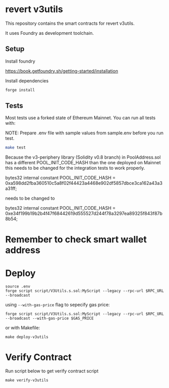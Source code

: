 # revert v3utils

This repository contains the smart contracts for revert v3utils.

It uses Foundry as development toolchain.


## Setup

Install foundry 

https://book.getfoundry.sh/getting-started/installation

Install dependencies

```sh
forge install
```


## Tests

Most tests use a forked state of Ethereum Mainnet. You can run all tests with: 

NOTE: 
Prepare .env file with sample values from sample.env before you run test.

```sh
make test
```


Because the v3-periphery library (Solidity v0.8 branch) in PoolAddress.sol has a different POOL_INIT_CODE_HASH than the one deployed on Mainnet this needs to be changed for the integration tests to work properly.

bytes32 internal constant POOL_INIT_CODE_HASH = 0xa598dd2fba360510c5a8f02f44423a4468e902df5857dbce3ca162a43a3a31ff;

needs to be changed to 

bytes32 internal constant POOL_INIT_CODE_HASH = 0xe34f199b19b2b4f47f68442619d555527d244f78a3297ea89325f843f87b8b54;

# Remember to check smart wallet address
# Deploy
```
source .env
forge script script/V3Utils.s.sol:MyScript --legacy --rpc-url $RPC_URL --broadcast
```
using `--with-gas-price` flag to sepecify gas price:
```
forge script script/V3Utils.s.sol:MyScript --legacy --rpc-url $RPC_URL --broadcast --with-gas-price $GAS_PRICE
```
or with Makefile:
```
make deploy-v3utils
```
# Verify Contract

Run script below to get verify contract script
```
make verify-v3utils
```